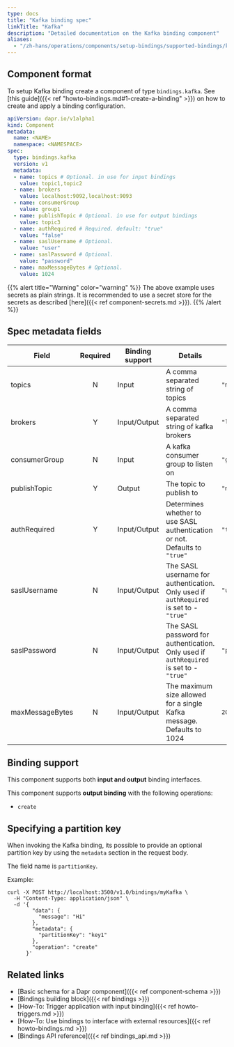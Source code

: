 ```yaml
---
type: docs
title: "Kafka binding spec"
linkTitle: "Kafka"
description: "Detailed documentation on the Kafka binding component"
aliases:
  - "/zh-hans/operations/components/setup-bindings/supported-bindings/kafka/"
---
```


## Component format

To setup Kafka binding create a component of type `bindings.kafka`. See [this guide]({{< ref "howto-bindings.md#1-create-a-binding" >}}) on how to create and apply a binding configuration.


```yaml
apiVersion: dapr.io/v1alpha1
kind: Component
metadata:
  name: <NAME>
  namespace: <NAMESPACE>
spec:
  type: bindings.kafka
  version: v1
  metadata:
  - name: topics # Optional. in use for input bindings
    value: topic1,topic2
  - name: brokers
    value: localhost:9092,localhost:9093
  - name: consumerGroup
    value: group1
  - name: publishTopic # Optional. in use for output bindings
    value: topic3
  - name: authRequired # Required. default: "true"
    value: "false"
  - name: saslUsername # Optional.
    value: "user"
  - name: saslPassword # Optional.
    value: "password"
  - name: maxMessageBytes # Optional.
    value: 1024
```

{{% alert title="Warning" color="warning" %}}
The above example uses secrets as plain strings. It is recommended to use a secret store for the secrets as described [here]({{< ref component-secrets.md >}}).
{{% /alert %}}
## Spec metadata fields

| Field              | Required | Binding support |  Details | Example |
|--------------------|:--------:|------------|-----|---------|
| topics | N | Input | A comma separated string of topics | `"mytopic1,topic2"` |
| brokers | Y | Input/Output | A comma separated string of kafka brokers | `"localhost:9092,localhost:9093"` |
| consumerGroup | N | Input | A kafka consumer group to listen on | `"group1"` |
| publishTopic | Y | Output | The topic to publish to | `"mytopic"` |
| authRequired | Y | Input/Output | Determines whether to use SASL authentication or not. Defaults to `"true"` | `"true"`, `"false"` |
| saslUsername | N | Input/Output | The SASL username for authentication. Only used if `authRequired` is set to - `"true"` | `"user"` |
| saslPassword | N | Input/Output | The SASL password for authentication. Only used if `authRequired` is set to - `"true"` | `"password"` |
| maxMessageBytes | N | Input/Output | The maximum size allowed for a single Kafka message. Defaults to 1024 | `2048` |


## Binding support

This component supports both **input and output** binding interfaces.

This component supports **output binding** with the following operations:

- `create`

## Specifying a partition key

When invoking the Kafka binding, its possible to provide an optional partition key by using the `metadata` section in the request body.

The field name is `partitionKey`.

Example:

```shell
curl -X POST http://localhost:3500/v1.0/bindings/myKafka \
  -H "Content-Type: application/json" \
  -d '{
        "data": {
          "message": "Hi"
        },
        "metadata": {
          "partitionKey": "key1"
        },
        "operation": "create"
      }'
```


## Related links

- [Basic schema for a Dapr component]({{< ref component-schema >}})
- [Bindings building block]({{< ref bindings >}})
- [How-To: Trigger application with input binding]({{< ref howto-triggers.md >}})
- [How-To: Use bindings to interface with external resources]({{< ref howto-bindings.md >}})
- [Bindings API reference]({{< ref bindings_api.md >}})
